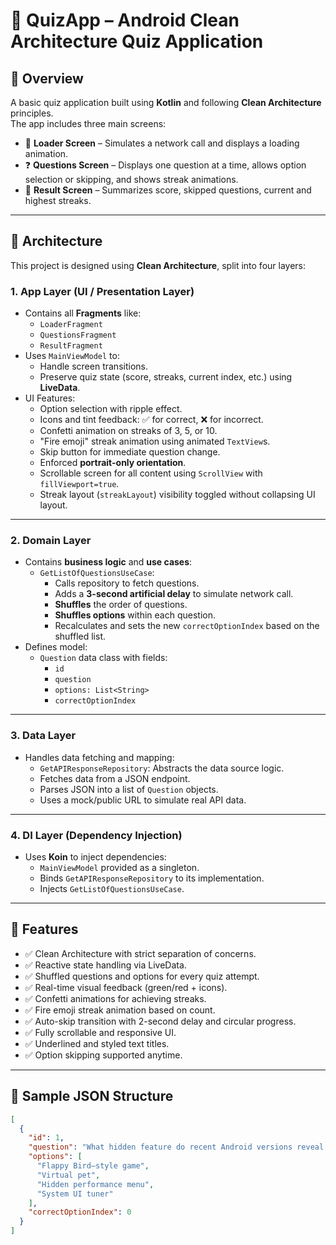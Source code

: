 # 📱 QuizApp – Android Clean Architecture Quiz Application

## 🚀 Overview

A basic quiz application built using **Kotlin** and following **Clean Architecture** principles.  
The app includes three main screens:

- 🔄 **Loader Screen** – Simulates a network call and displays a loading animation.  
- ❓ **Questions Screen** – Displays one question at a time, allows option selection or skipping, and shows streak animations.  
- 🏁 **Result Screen** – Summarizes score, skipped questions, current and highest streaks.

---

## 🧱 Architecture

This project is designed using **Clean Architecture**, split into four layers:

### 1. **App Layer (UI / Presentation Layer)**

- Contains all **Fragments** like:
  - `LoaderFragment`
  - `QuestionsFragment`
  - `ResultFragment`
- Uses `MainViewModel` to:
  - Handle screen transitions.
  - Preserve quiz state (score, streaks, current index, etc.) using **LiveData**.
- UI Features:
  - Option selection with ripple effect.
  - Icons and tint feedback: ✅ for correct, ❌ for incorrect.
  - Confetti animation on streaks of 3, 5, or 10.
  - "Fire emoji" streak animation using animated `TextView`s.
  - Skip button for immediate question change.
  - Enforced **portrait-only orientation**.
  - Scrollable screen for all content using `ScrollView` with `fillViewport=true`.
  - Streak layout (`streakLayout`) visibility toggled without collapsing UI layout.

---

### 2. **Domain Layer**

- Contains **business logic** and **use cases**:
  - `GetListOfQuestionsUseCase`:  
    - Calls repository to fetch questions.
    - Adds a **3-second artificial delay** to simulate network call.
    - **Shuffles** the order of questions.
    - **Shuffles options** within each question.
    - Recalculates and sets the new `correctOptionIndex` based on the shuffled list.
- Defines model:
  - `Question` data class with fields:
    - `id`
    - `question`
    - `options: List<String>`
    - `correctOptionIndex`

---

### 3. **Data Layer**

- Handles data fetching and mapping:
  - `GetAPIResponseRepository`: Abstracts the data source logic.
  - Fetches data from a JSON endpoint.
  - Parses JSON into a list of `Question` objects.
  - Uses a mock/public URL to simulate real API data.

---

### 4. **DI Layer (Dependency Injection)**

- Uses **Koin** to inject dependencies:
  - `MainViewModel` provided as a singleton.
  - Binds `GetAPIResponseRepository` to its implementation.
  - Injects `GetListOfQuestionsUseCase`.

---

## 🌟 Features

- ✅ Clean Architecture with strict separation of concerns.
- ✅ Reactive state handling via LiveData.
- ✅ Shuffled questions and options for every quiz attempt.
- ✅ Real-time visual feedback (green/red + icons).
- ✅ Confetti animations for achieving streaks.
- ✅ Fire emoji streak animation based on count.
- ✅ Auto-skip transition with 2-second delay and circular progress.
- ✅ Fully scrollable and responsive UI.
- ✅ Underlined and styled text titles.
- ✅ Option skipping supported anytime.

---

## 📁 Sample JSON Structure

```json
[
  {
    "id": 1,
    "question": "What hidden feature do recent Android versions reveal when you tap the version number multiple times in Settings?",
    "options": [
      "Flappy Bird–style game",
      "Virtual pet",
      "Hidden performance menu",
      "System UI tuner"
    ],
    "correctOptionIndex": 0
  }
]
